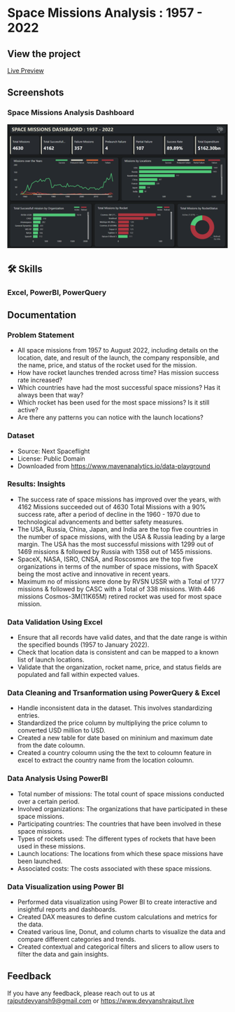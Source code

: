 # Space Missions Analysis : 1957 - 2022


## View the project

[Live Preview](https://www.devyanshrajput.live/Space_Missions_Dashboard.html)
## Screenshots

### Space Missions Analysis Dashboard

![App Screenshot](https://github.com/rajputdevyansh/Space-Missions-Data-Analysis/blob/main/Space%20Missions%20Analysis/Demos/Dashboard.png?raw=true )


## 🛠 Skills

### Excel, PowerBI, PowerQuery

## Documentation

### Problem Statement

- All space missions from 1957 to August 2022, including details on the location, date, and result of the launch, the company responsible, and the name, price, and status of the rocket used for the mission.
- How have rocket launches trended across time? Has mission success rate increased?
- Which countries have had the most successful space missions? Has it always been that way?
- Which rocket has been used for the most space missions? Is it still active?
- Are there any patterns you can notice with the launch locations?

### Dataset

- Source: Next Spaceflight
- License: Public Domain
- Downloaded from https://www.mavenanalytics.io/data-playground

### Results: Insights

- The success rate of space missions has improved over the years, with 4162 Missions succeeded out of 4630 Total Missions with a 90% success rate, after a period of decline in the 1960 - 1970 due to technological advancements and better safety measures.
- The USA, Russia, China, Japan, and India are the top five countries in the number of space missions, with the USA & Russia leading by a large margin. The USA has the most successful missions with 1299 out of 1469 missions & followed by Russia with 1358 out of 1455 missions.
- SpaceX, NASA, ISRO, CNSA, and Roscosmos are the top five organizations in terms of the number of space missions, with SpaceX being the most active and innovative in recent years.
- Maximum no of missions were done by RVSN USSR with a Total of 1777 missions & followed by CASC with a Total of 338 missions. With 446 missions Cosmos-3M(11K65M) retired rocket was used for most space mission.

### Data Validation Using Excel

- Ensure that all records have valid dates, and that the date range is within the specified bounds (1957 to January 2022).
- Check that location data is consistent and can be mapped to a known list of launch locations.
- Validate that the organization, rocket name, price, and status fields are populated and fall within expected values.

### Data Cleaning and Trsanformation using PowerQuery & Excel

- Handle inconsistent data in the dataset. This involves standardizing entries.
- Standardized the price column by multipliying the price column to converted USD million to USD.
- Created a new table for date based on mininium and maximum date from the date coloumn.
- Created a country coloumn using the the text to coloumn feature in excel to extract the country name from the location coloumn.

### Data Analysis Using PowerBI

- Total number of missions: The total count of space missions conducted over a certain period.
- Involved organizations: The organizations that have participated in these space missions.
- Participating countries: The countries that have been involved in these space missions.
- Types of rockets used: The different types of rockets that have been used in these missions.
- Launch locations: The locations from which these space missions have been launched.
- Associated costs: The costs associated with these space missions.

### Data Visualization using Power BI

- Performed data visualization using Power BI to create interactive and insightful reports and dashboards.
- Created DAX measures to define custom calculations and metrics for the data.
- Created various line, Donut, and column charts to visualize the data and compare different categories and trends.
- Created contextual and categorical filters and slicers to allow users to filter the data and gain insights.

## Feedback

If you have any feedback, please reach out to us at rajputdevyansh9@gmail.com or https://www.devyanshrajput.live
